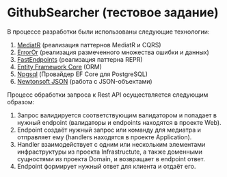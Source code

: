 # GithubSearcher (тестовое задание)

В процессе разработки были использованы следующие технологии:

1. [MediatR](https://github.com/jbogard/MediatR "Репозиторий с исходным кодом MediatR") (реализация паттернов MediatR и CQRS)
2. [ErrorOr](https://github.com/amantinband/error-or "Репозиторий с исходным кодом ErrorOr") (реализация размеченного множества ошибки и данных)
3. [FastEndpoints](https://fast-endpoints.com/ "Официальный сайт FastEndpoints") (реализация паттерна REPR)
4. [Entity Framework Core](https://learn.microsoft.com/ru-ru/ef/core/ "Документация по EF Core") (ORM)
5. [Npgsql](https://www.npgsql.org/ "Официальный сайт Npgsql") (Провайдер EF Core для PostgreSQL)
6. [Newtonsoft JSON](https://www.newtonsoft.com/json "Официальный сайт Newtonsoft JSON") (работа с JSON-объектами)

Процесс обработки запроса к Rest API осуществляется следующим образом:

1. Запрос валидируется соответствующим валидатором и попадает в нужный endpoint (валидаторы и endpoints находятся в проекте Web).
2. Endpoint создаёт нужный запрос или команду для медиатра и отправляет ему (handlers находятся в проекте Application).
3. Handler взаимодействует с одним или нескольким элементами инфраструктуры из проекта Infrastructute, а также доменными сущностями из проекта Domain, и возвращает в endpoint ответ.
4. Endpoint формирует нужный ответ для клиента и отдаёт его.
